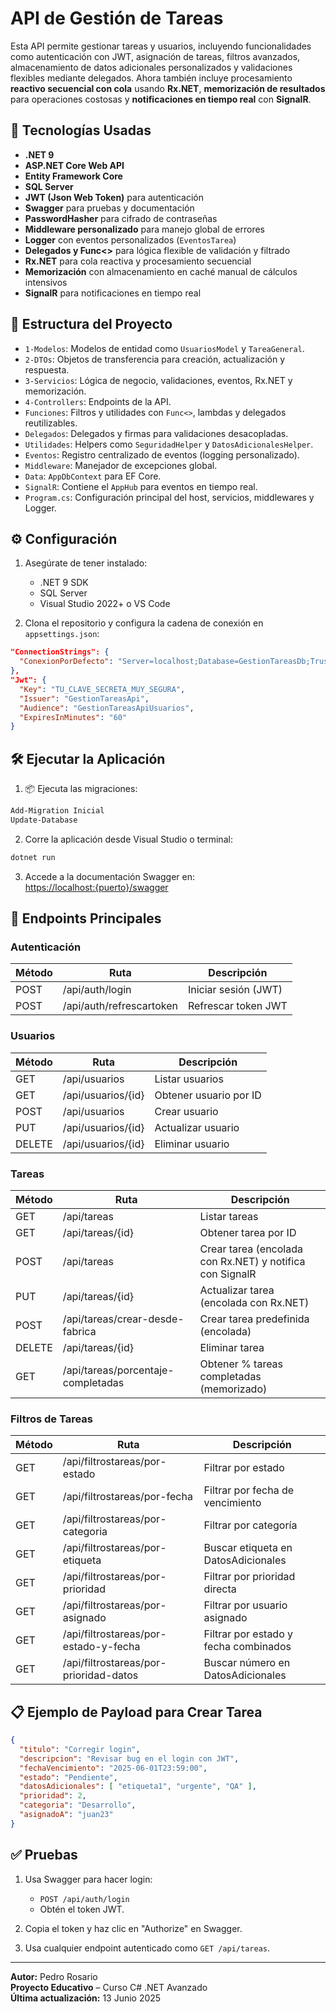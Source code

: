 # API de Gestión de Tareas

Esta API permite gestionar tareas y usuarios, incluyendo funcionalidades como autenticación con JWT, asignación de tareas, filtros avanzados, almacenamiento de datos adicionales personalizados y validaciones flexibles mediante delegados. Ahora también incluye procesamiento **reactivo secuencial con cola** usando **Rx.NET**, **memorización de resultados** para operaciones costosas y **notificaciones en tiempo real** con **SignalR**.

## 🚀 Tecnologías Usadas

- **.NET 9**
- **ASP.NET Core Web API**
- **Entity Framework Core**
- **SQL Server**
- **JWT (Json Web Token)** para autenticación
- **Swagger** para pruebas y documentación
- **PasswordHasher** para cifrado de contraseñas
- **Middleware personalizado** para manejo global de errores
- **Logger** con eventos personalizados (`EventosTarea`)
- **Delegados y Func<>** para lógica flexible de validación y filtrado
- **Rx.NET** para cola reactiva y procesamiento secuencial
- **Memorización** con almacenamiento en caché manual de cálculos intensivos
- **SignalR** para notificaciones en tiempo real

## 📂 Estructura del Proyecto

- `1-Modelos`: Modelos de entidad como `UsuariosModel` y `TareaGeneral`.
- `2-DTOs`: Objetos de transferencia para creación, actualización y respuesta.
- `3-Servicios`: Lógica de negocio, validaciones, eventos, Rx.NET y memorización.
- `4-Controllers`: Endpoints de la API.
- `Funciones`: Filtros y utilidades con `Func<>`, lambdas y delegados reutilizables.
- `Delegados`: Delegados y firmas para validaciones desacopladas.
- `Utilidades`: Helpers como `SeguridadHelper` y `DatosAdicionalesHelper`.
- `Eventos`: Registro centralizado de eventos (logging personalizado).
- `Middleware`: Manejador de excepciones global.
- `Data`: `AppDbContext` para EF Core.
- `SignalR`: Contiene el `AppHub` para eventos en tiempo real.
- `Program.cs`: Configuración principal del host, servicios, middlewares y Logger.

## ⚙️ Configuración

1. Asegúrate de tener instalado:
   - .NET 9 SDK
   - SQL Server
   - Visual Studio 2022+ o VS Code

2. Clona el repositorio y configura la cadena de conexión en `appsettings.json`:

```json
"ConnectionStrings": {
  "ConexionPorDefecto": "Server=localhost;Database=GestionTareasDb;Trusted_Connection=True;TrustServerCertificate=True;"
},
"Jwt": {
  "Key": "TU_CLAVE_SECRETA_MUY_SEGURA",
  "Issuer": "GestionTareasApi",
  "Audience": "GestionTareasApiUsuarios",
  "ExpiresInMinutes": "60"
}
```

## 🛠️ Ejecutar la Aplicación

1. 📦 Ejecuta las migraciones:

```bash
Add-Migration Inicial
Update-Database
```

2. Corre la aplicación desde Visual Studio o terminal:

```bash
dotnet run
```

3. Accede a la documentación Swagger en:  
   [https://localhost:{puerto}/swagger](https://localhost:{puerto}/swagger)

## 🔐 Endpoints Principales

### Autenticación

| Método | Ruta                  | Descripción             |
|--------|-----------------------|-------------------------|
| POST   | /api/auth/login       | Iniciar sesión (JWT)    |
| POST   | /api/auth/refrescartoken | Refrescar token JWT |

### Usuarios

| Método | Ruta                     | Descripción                  |
|--------|--------------------------|------------------------------|
| GET    | /api/usuarios            | Listar usuarios              |
| GET    | /api/usuarios/{id}       | Obtener usuario por ID       |
| POST   | /api/usuarios            | Crear usuario                |
| PUT    | /api/usuarios/{id}       | Actualizar usuario           |
| DELETE | /api/usuarios/{id}       | Eliminar usuario             |

### Tareas

| Método | Ruta                     | Descripción                                |
|--------|--------------------------|--------------------------------------------|
| GET    | /api/tareas              | Listar tareas                              |
| GET    | /api/tareas/{id}         | Obtener tarea por ID                       |
| POST   | /api/tareas              | Crear tarea (encolada con Rx.NET) y notifica con SignalR |
| PUT    | /api/tareas/{id}         | Actualizar tarea (encolada con Rx.NET)     |
| POST   | /api/tareas/crear-desde-fabrica | Crear tarea predefinida (encolada)   |
| DELETE | /api/tareas/{id}         | Eliminar tarea                             |
| GET    | /api/tareas/porcentaje-completadas | Obtener % tareas completadas (memorizado) |

### Filtros de Tareas

| Método | Ruta                                   | Descripción                          |
|--------|----------------------------------------|--------------------------------------|
| GET    | /api/filtrostareas/por-estado          | Filtrar por estado                   |
| GET    | /api/filtrostareas/por-fecha           | Filtrar por fecha de vencimiento     |
| GET    | /api/filtrostareas/por-categoria       | Filtrar por categoría                |
| GET    | /api/filtrostareas/por-etiqueta        | Buscar etiqueta en DatosAdicionales  |
| GET    | /api/filtrostareas/por-prioridad       | Filtrar por prioridad directa        |
| GET    | /api/filtrostareas/por-asignado        | Filtrar por usuario asignado         |
| GET    | /api/filtrostareas/por-estado-y-fecha  | Filtrar por estado y fecha combinados|
| GET    | /api/filtrostareas/por-prioridad-datos | Buscar número en DatosAdicionales    |

## 📋 Ejemplo de Payload para Crear Tarea

```json
{
  "titulo": "Corregir login",
  "descripcion": "Revisar bug en el login con JWT",
  "fechaVencimiento": "2025-06-01T23:59:00",
  "estado": "Pendiente",
  "datosAdicionales": [ "etiqueta1", "urgente", "QA" ],
  "prioridad": 2,
  "categoria": "Desarrollo",
  "asignadoA": "juan23"
}
```

## ✅ Pruebas

1. Usa Swagger para hacer login:
   - `POST /api/auth/login`
   - Obtén el token JWT.

2. Copia el token y haz clic en "Authorize" en Swagger.
3. Usa cualquier endpoint autenticado como `GET /api/tareas`.

---

**Autor:** Pedro Rosario  
**Proyecto Educativo** – Curso C# .NET Avanzado  
**Última actualización:** 13 Junio 2025